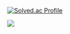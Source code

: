 [![Solved.ac Profile](http://mazassumnida.wtf/api/v2/generate_badge?boj=caputdraconis)](https://solved.ac/caputdraconis/)

![](https://github-profile-summary-cards.vercel.app/api/cards/profile-details?username=caputdraconis050630&theme=monokai)

<!--
[![](https://raw.githubusercontent.com/caputdraconis050630/caputdraconis050630/master/profile-summary-card-output/monokai/0-profile-details.svg)](https://github.com/vn7n24fzkq/github-profile-summary-cards)
[![](https://raw.githubusercontent.com/caputdraconis050630/caputdraconis050630/master/profile-summary-card-output/monokai/1-repos-per-language.svg)](https://github.com/vn7n24fzkq/github-profile-summary-cards) [![](https://raw.githubusercontent.com/caputdraconis050630/caputdraconis050630/master/profile-summary-card-output/monokai/2-most-commit-language.svg)](https://github.com/vn7n24fzkq/github-profile-summary-cards)
[![](https://raw.githubusercontent.com/caputdraconis050630/caputdraconis050630/master/profile-summary-card-output/monokai/3-stats.svg)](https://github.com/vn7n24fzkq/github-profile-summary-cards) [![](https://raw.githubusercontent.com/caputdraconis050630/caputdraconis050630/master/profile-summary-card-output/monokai/4-productive-time.svg)](https://github.com/vn7n24fzkq/github-profile-summary-cards)


[![Anurag's GitHub stats](https://github-readme-stats.vercel.app/api?username=caputdraconis050630)](https://github.com/anuraghazra/github-readme-stats)

[![Top Langs](https://github-readme-stats.vercel.app/api/top-langs/?username=caputdraconis050630&layout=compact&theme=material-palenight&langs_count=8)](https://github.com/anuraghazra/github-readme-stats)


 [![Hits](https://hits.seeyoufarm.com/api/count/incr/badge.svg?url=https%3A%2F%2Fgithub.com%2Fcaputdraconis050630&count_bg=%2379C83D&title_bg=%23555555&icon=protocols-dot-io.svg&icon_color=%23E7E7E7&title=hits&edge_flat=false)](https://hits.seeyoufarm.com)
 -->
